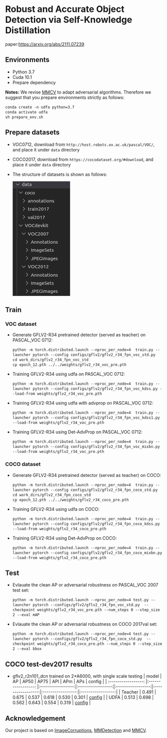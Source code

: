 # Robust and Accurate Object Detection via Self-Knowledge Distillation
paper:https://arxiv.org/abs/2111.07239

## Environments

+ Python 3.7
+ Cuda 10.1
+ Prepare dependency

**Notes:** We revise [MMCV](https://github.com/open-mmlab/mmcv) to adapt adversarial algorithms. Therefore we suggest that you prepare environments strictly as follows:

```
conda create -n udfa python=3.7
conda activate udfa
sh prepare_env.sh
```

## Prepare datasets

+ VOC0712, download from `http://host.robots.ox.ac.uk/pascal/VOC/`, and place it under `data` directory
+ COCO2017, download from `https://cocodataset.org/#download`, and place it under `data` directory

+ The structure of datasets is shown as follows:

   ![structure of dataset](picture/dataset_directory.png)

## Train

### VOC dataset
* Generate GFLV2-R34 pretrained detector (served as teacher) on PASCAL_VOC 0712:
  ```
  python -m torch.distributed.launch --nproc_per_node=4  train.py --launcher pytorch --config configs/gflv2/gflv2_r34_fpn_voc_std.py 
  cd work_dirs/gflv2_r34_fpn_voc_std
  cp epoch_12.pth ../../weights/gflv2_r34_voc_pre.pth
  ```

* Training GFLV2-R34 using udfa on PASCAL_VOC 0712:
  ```
  python -m torch.distributed.launch --nproc_per_node=4  train.py --launcher pytorch --config configs/gflv2/gflv2_r34_fpn_voc_kdss.py --load-from weights/gflv2_r34_voc_pre.pth
  ```

* Training GFLV2-R34 using udfa with advprop on PASCAL_VOC 0712:
  ```
  python -m torch.distributed.launch --nproc_per_node=4  train.py --launcher pytorch --config configs/gflv2/gflv2_r34_fpn_voc_kdss1.py --load-from weights/gflv2_r34_voc_pre.pth
  ```

* Training GFLV2-R34 using Det-AdvProp on PASCAL_VOC 0712:
  ```
  python -m torch.distributed.launch --nproc_per_node=4  train.py --launcher pytorch --config configs/gflv2/gflv2_r34_fpn_voc_mixbn.py --load-from weights/gflv2_r34_voc_pre.pth
  ```

### COCO dataset
* Generate GFLV2-R34 pretrained detector (served as teacher) on COCO:
  ```
  python -m torch.distributed.launch --nproc_per_node=4  train.py --launcher pytorch --config configs/gflv2/gflv2_r34_fpn_coco_std.py 
  cd work_dirs/gflv2_r34_fpn_coco_std
  cp epoch_12.pth ../../weights/gflv2_r34_coco_pre.pth
  ```

* Training GFLV2-R34 using udfa on COCO:
  ```
  python -m torch.distributed.launch --nproc_per_node=4  train.py --launcher pytorch --config configs/gflv2/gflv2_r34_fpn_coco_kdss.py --load-from weights/gflv2_r34_coco_pre.pth
  ```

* Training GFLV2-R34 using Det-AdvProp on COCO:
  ```
  python -m torch.distributed.launch --nproc_per_node=4  train.py --launcher pytorch --config configs/gflv2/gflv2_r34_fpn_coco_mixbn.py --load-from weights/gflv2_r34_coco_pre.pth
  ```

## Test

* Evlauate the clean AP or adversarial robustness on PASCAL_VOC 2007 test set:
  ```
  python -m torch.distributed.launch --nproc_per_node=4 test.py --launcher pytorch --configs/gflv2/gflv2_r34_fpn_voc_std.py  --checkpoint weights/gflv2_r34_voc_pre.pth --num_steps 0 --step_size 2 --eval mAP
  ```

* Evlauate the clean AP or adversarial robustness on COCO 2017val set:
  ```
  python -m torch.distributed.launch --nproc_per_node=4 test.py --launcher pytorch --configs/gflv2/gflv2_r34_fpn_coco_std.py  --checkpoint weights/gflv2_r34_coco_pre.pth --num_steps 0 --step_size 2 --eval bbox
  ```

## COCO test-dev2017 results
* gflv2_r2n101_dcn trained on 2*A6000, with single scale testing 
| model                    |  AP | AP50 | AP75 | APl | APm | APs | config |
| :-----------------: |:-----------------: |:-----------------:|:-----------------:|:-----------------:|:-----------------:|:-----------------:|:-----------------:|
| Teacher | 0.491 | 0.675 | 0.537 | 0.618 | 0.530 | 0.301 | [config](https://github.com/grispeut/udfa/configs/gflv2/gflv2_r2n101_dcn_fpn_coco_std.py) |
| UDFA | 0.513 | 0.698 | 0.562 | 0.643 | 0.554 | 0.319 | [config](https://github.com/grispeut/udfa/configs/gflv2/gflv2_r2n101_dcn_fpn_coco_kdss.py) |

## Acknowledgement
Our project is based on [ImageCorruptions](https://github.com/bethgelab/imagecorruptions), [MMDetection](https://github.com/open-mmlab/mmdetection) and [MMCV](https://github.com/open-mmlab/mmcv).
